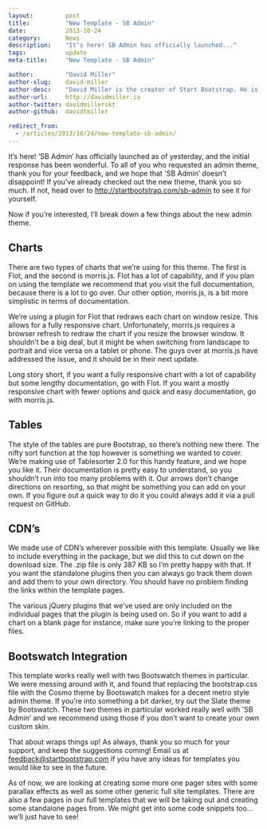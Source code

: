 ```yaml
---
layout:			post
title:			"New Template - SB Admin"
date:			2013-10-24
category:		News
description:	"It’s here! SB Admin has officially launched..."
tags:			update
meta-title:		"New Template - SB Admin"

author:			"David Miller"
author-slug:	david-miller
author-desc:	"David Miller is the creator of Start Bootstrap. He is a front end web designer and developer working out of sunny Orlando, Florida."
author-url:		http://davidmiller.io
author-twitter:	davidmillerskt
author-github:	davidtmiller

redirect_from:
  - /articles/2013/10/24/new-template-sb-admin/
---
```


It’s here! ‘SB Admin’ has officially launched as of yesterday, and the initial response has been wonderful. To all of you who requested an admin theme, thank you for your feedback, and we hope that 'SB Admin’ doesn’t disappoint! If you’ve already checked out the new theme, thank you so much. If not, head over to <http://startbootstrap.com/sb-admin> to see it for yourself.

Now if you’re interested, I’ll break down a few things about the new admin theme.

## Charts
There are two types of charts that we’re using for this theme. The first is Flot, and the second is morris.js. Flot has a lot of capability, and if you plan on using the template we recommend that you visit the full documentation, because there is a lot to go over. Our other option, morris.js, is a bit more simplistic in terms of documentation.

We’re using a plugin for Flot that redraws each chart on window resize. This allows for a fully responsive chart. Unfortunately, morris.js requires a browser refresh to redraw the chart if you resize the browser window. It shouldn’t be a big deal, but it might be when switching from landscape to portrait and vice versa on a tablet or phone. The guys over at morris.js have addressed the issue, and it should be in their next update.

Long story short, if you want a fully responsive chart with a lot of capability but some lengthy documentation, go with Flot. If you want a mostly responsive chart with fewer options and quick and easy documentation, go with morris.js.

## Tables
The style of the tables are pure Bootstrap, so there’s nothing new there. The nifty sort function at the top however is something we wanted to cover. We’re making use of Tablesorter 2.0 for this handy feature, and we hope you like it. Their documentation is pretty easy to understand, so you shouldn’t run into too many problems with it. Our arrows don’t change directions on resorting, so that might be something you can add on your own. If you figure out a quick way to do it you could always add it via a pull request on GitHub.

## CDN’s
We made use of CDN’s wherever possible with this template. Usually we like to include everything in the package, but we did this to cut down on the download size. The .zip file is only 387 KB so I’m pretty happy with that. If you want the standalone plugins then you can always go track them down and add them to your own directory. You should have no problem finding the links within the template pages.

The various jQuery plugins that we’ve used are only included on the individual pages that the plugin is being used on. So if you want to add a chart on a blank page for instance, make sure you’re linking to the proper files.

## Bootswatch Integration
This template works really well with two Bootswatch themes in particular. We were messing around with it, and found that replacing the bootstrap.css file with the Cosmo theme by Bootswatch makes for a decent metro style admin theme. If you’re into something a bit darker, try out the Slate theme by Bootswatch. These two themes in particular worked really well with 'SB Admin’ and we recommend using those if you don’t want to create your own custom skin.

That about wraps things up! As always, thank you so much for your support, and keep the suggestions coming! Email us at feedback@startbootstrap.com if you have any ideas for templates you would like to see in the future.

As of now, we are looking at creating some more one pager sites with some parallax effects as well as some other generic full site templates. There are also a few pages in our full templates that we will be taking out and creating some standalone pages from. We might get into some code snippets too…we’ll just have to see!
